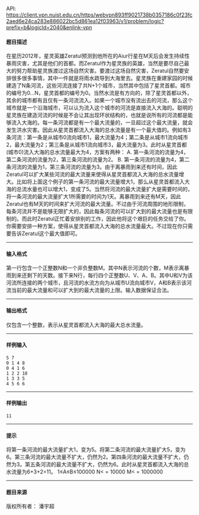 API: https://client.vpn.nuist.edu.cn/https/webvpn893ff9021738b0357186c0f23fc2aed6e24ca283e886022bc5d861ea12f03963/v1/problem/logic?prefix=b&logicId=2040&enlink-vpn

#### 题目描述

在星历2012年，星灵英雄Zeratul预测到他所在的Aiur行星在M天后会发生持续性暴雨灾害，尤其是他们的首都。而Zeratul作为星灵族的英雄，当然是要尽自己最大的努力帮助星灵族渡过这场自然灾害。要渡过这场自然灾害，Zeratul自然要安排很多很多事情，其中一件就是将雨水疏导到大海里去。星灵族在重建家园的时候建造了N条河流，这些河流连接了共N+1个城市，当然其中包括了星灵首都。城市的编号为0…N，星灵首都的编号为0。当然水流是有方向的，除了星灵首都以外，其余的城市都有且仅有一条河流流入。如果一个城市没有流出去的河流，那么这个城市就是一个沿海城市，可以认为流入这个城市的河流是直接流入大海的。聪明的星灵族在建造河流的时候是不会让其出现环状结构的，也就是说所有的河流都是能够流入大海的。每一条河流都是有一个最大流量的，一旦超过这个最大流量，就会发生洪水灾害。因此从星灵首都流入大海的总水流量是有一个最大值的。例如有3条河流：第一条是从城市0流向城市1，最大流量为4；第二条是从城市1流向城市2，最大流量为2；第三条是从城市1流向城市3，最大流量为3。此时从星灵首都(城市0)流入大海的总水流量最大为4，方案有两种： A. 第一条河流的流量为4，第二条河流的流量为2，第三条河流的流量为2。 B. 第一条河流的流量为4，第二条河流的流量为1，第三条河流的流量为3。由于离暴雨到来还有时间，因此Zeratul可以扩大某些河流的最大流量来使得从星灵首都流入大海的总水流量增大。比如将上面这个例子的第一条河流的最大流量增大1，那么从星灵首都流入大海的总流水量也可以增大1，变成了5。当然将河流的最大流量扩大是需要时间的，将一条河流的最大流量扩大1所需要的时间为1天。离暴雨到来还有M天，因此Zeratul也有M天的时间来扩大河流的最大流量。不过由于河流周围的地形限制，每条河流并不是能够无限扩大的，因此每条河流的可以扩大到的最大流量也是有限制的。而此时Zeratul正忙着安排别的工作，因此他将这个艰巨的任务交给了你。你需要安排一种方案，使得从星灵首都流入大海的总水流量最大。不过现在你只需要告诉Zeratul这个最大值即可。

---

#### 输入格式

第一行包含一个正整数N和一个非负整数M。其中N表示河流的个数，M表示离暴雨到来还剩下的天数。接下来N行，每行四个正整数U、V、A、B。其中U和V为该河流所连接的两个城市，且河流的水流方向为从城市U流向城市V，A和B表示该河流当前的最大流量和可以扩大到的最大流量的上限。输入数据保证合法。

---

#### 输出格式

仅包含一个整数，表示从星灵首都流入大海的最大总水流量。

---

#### 样例输入
```
5 7
0 1 4 8
0 4 1 6
1 2 2 10
1 3 3 5
4 5 6 6

```

---

#### 样例输出
```
11

```

---

#### 提示

将第一条河流的最大流量扩大1，变为5。将第二条河流的最大流量扩大5，变为6。第三条河流的最大流量不扩大，仍然为2。第四条河流的最大流量不扩大，仍然为3。第五条河流的最大流量不扩大，仍然为6。此时从星灵首都流入大海的总水流量为6+3+2=11。 1≤A≤B≤100000 N< = 10000 M< = 1000000

---

#### 题目来源

版权所有者： 潘宇超